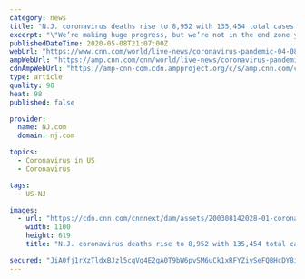 ```yaml
---
category: news
title: "N.J. coronavirus deaths rise to 8,952 with 135,454 total cases. Officials report 162 new deaths, including 4-year-old child."
excerpt: "\"We’re making huge progress, but we’re not in the end zone yet,” Gov. Phil Murphy said during his Friday update on COVID-19 in the Garden State."
publishedDateTime: 2020-05-08T21:07:00Z
webUrl: "https://www.cnn.com/world/live-news/coronavirus-pandemic-04-08-20/h_0b3788a135274918c98f841ea0af63a6"
ampWebUrl: "https://amp.cnn.com/cnn/world/live-news/coronavirus-pandemic-04-08-20/index.html"
cdnAmpWebUrl: "https://amp-cnn-com.cdn.ampproject.org/c/s/amp.cnn.com/cnn/world/live-news/coronavirus-pandemic-04-08-20/index.html"
type: article
quality: 98
heat: 98
published: false

provider:
  name: NJ.com
  domain: nj.com

topics:
  - Coronavirus in US
  - Coronavirus

tags:
  - US-NJ

images:
  - url: "https://cdn.cnn.com/cnnnext/dam/assets/200308142028-01-coronavirus-microscope-image-super-tease.jpg"
    width: 1100
    height: 619
    title: "N.J. coronavirus deaths rise to 8,952 with 135,454 total cases. Officials report 162 new deaths, including 4-year-old child."

secured: "JiA0fj1rXzTldxBJzl5cqVq4E2gA0T9bW6pvSM6uCk1xRFYZiySeFQBHcDY8idABj2gPn6yIn0v1WRSAOqa/vvni2m1Zk+miQ894y4CiJA+RuRFefpHlSJTgX408pnpqfqR+9bMyriUykIzlhURhUn2uKK5WStyUQxHsdmP4ipFNnWWVR4k9kznBevcoQEF5kjHUB6pfYznhcJZoQCGrmeAKatpStUVQ91A8wFxGyxmi63z6bQXlk+qxIVG2Utt+q+igd99V1N3Jre7g47Hf5D9PJkhuBcCV3D0at2XZ07MfVP/YTpQBmIieG1/Wep8j;vQgqvFl4wAIlaFNnd5wzdA=="
---
```


